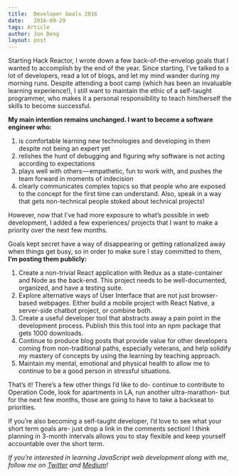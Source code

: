 ```yaml
---
title:  Developer Goals 2016
date:   2016-09-29
tags: Article
author: Jon Deng
layout: post
---
```

Starting Hack Reactor, I wrote down a few back-of-the-envelop goals that I wanted to accomplish by the end of the year. Since starting, I’ve talked to a lot of developers, read a lot of blogs, and let my mind wander during my morning runs. Despite attending a boot camp (which has been an invaluable learning experience!), I still want to maintain the ethic of a self-taught programmer, who makes it a personal responsibility to teach him/herself the skills to become successful.

**My main intention remains unchanged. I want to become a software engineer who:**

1. is comfortable learning new technologies and developing in them despite not being an expert yet
2. relishes the hunt of debugging and figuring why software is not acting according to expectations
3. plays well with others — empathetic, fun to work with, and pushes the team forward in moments of indecision
4. clearly communicates complex topics so that people who are exposed to the concept for the first time can understand. Also, speak in a way that gets non-technical people stoked about technical projects!

However, now that I’ve had more exposure to what’s possible in web development, I added a few experiences/ projects that I want to make a priority over the next few months.

Goals kept secret have a way of disappearing or getting rationalized away when things get busy, so in order to make sure I stay committed to them, **I’m posting them publicly:**

1. Create a non-trivial React application with Redux as a state-container and Node as the back-end. This project needs to be well-documented, organized, and have a testing suite.
2. Explore alternative ways of User Interface that are not just browser-based webpages. Either build a mobile project with React Native, a server-side chatbot project, or combine both.
3. Create a useful developer tool that abstracts away a pain point in the development process. Publish this this tool into an npm package that gets 1000 downloads.
4. Continue to produce blog posts that provide value for other developers coming from non-traditional paths, especially veterans, and help solidify my mastery of concepts by using the learning by teaching approach.
5. Maintain my mental, emotional and physical health to allow me to continue to be a good person in stressful situations.

That’s it! There’s a few other things I’d like to do- continue to contribute to Operation Code, look for apartments in LA, run another ultra-marathon- but for the next few months, those are going to have to take a backseat to priorities.

If you’re also becoming a self-taught developer, I’d love to see what your short term goals are- just drop a link in the comments section! I think planning in 3-month intervals allows you to stay flexible and keep yourself accountable over the short term.

*If you’re interested in learning JavaScript web development along with me, follow me on [Twitter](https://twitter.com/jondeng) and [Medium](https://medium.com/@JonDeng)!*